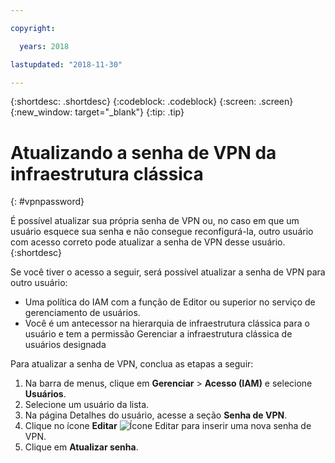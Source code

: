 ```yaml
---

copyright:

  years: 2018

lastupdated: "2018-11-30"

---
```


{:shortdesc: .shortdesc}
{:codeblock: .codeblock}
{:screen: .screen}
{:new_window: target="_blank"}
{:tip: .tip}

# Atualizando a senha de VPN da infraestrutura clássica
{: #vpnpassword}

É possível atualizar sua própria senha de VPN ou, no caso em que um usuário esquece sua senha e não consegue reconfigurá-la, outro usuário com acesso correto pode atualizar a senha de VPN desse usuário.
{:shortdesc}

Se você tiver o acesso a seguir, será possível atualizar a senha de VPN para outro usuário:

  * Uma política do IAM com a função de Editor ou superior no serviço de gerenciamento de usuários.
  * Você é um antecessor na hierarquia de infraestrutura clássica para o usuário e tem a permissão Gerenciar a infraestrutura clássica de usuários designada

Para atualizar a senha de VPN, conclua as etapas a seguir:

1. Na barra de menus, clique em **Gerenciar** &gt; **Acesso (IAM)** e selecione **Usuários**.
2. Selecione um usuário da lista.
3. Na página Detalhes do usuário, acesse a seção **Senha de VPN**.
4. Clique no ícone **Editar** ![Ícone Editar](../icons/icon_write.svg) para inserir uma nova senha de VPN.
5. Clique em **Atualizar senha**.
